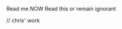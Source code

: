 <!-- zach's work -->
Read me NOW
Read this or remain ignorant

// chris' work
<!-- just added some work -->